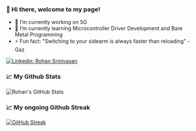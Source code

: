 
### 👋 Hi there, welcome to my page!


- 🔭 I’m currently working on 5G
- 🌱 I’m currently learning Microcontroller Driver Development and Bare Metal Programming
- ⚡ Fun fact: "Switching to your sidearm is always faster than reloading" - Gaz

[![Linkedin: Rohan Srinivasan](https://img.shields.io/badge/-RohanSrinivasan-blue?style=flat-square&logo=Linkedin&logoColor=white&link=https://www.linkedin.com/in/rohan-srinivasan-2457591b1/)](https://www.linkedin.com/in/rohansrinivasann/)

 ### 📈 My Github Stats
![Rohan's GitHub Stats](https://github-readme-stats.vercel.app/api?username=rohansrinivasan&theme=radical)

 ### 📈 My ongoing Github Streak
[![GitHub Streak](https://github-readme-streak-stats.herokuapp.com?user=rohansrinivasan&theme=midnight-purple&date_format=j%20M%5B%20Y%5D)](https://git.io/streak-stats)




